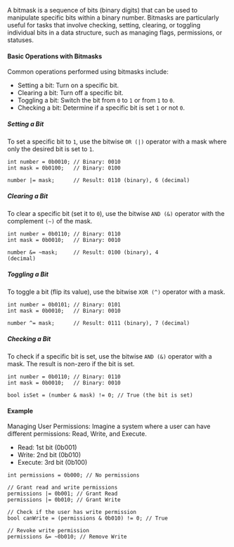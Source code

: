 A bitmask is a sequence of bits (binary digits) that can be used to manipulate specific bits within a binary number. Bitmasks are particularly useful for tasks that involve checking, setting, clearing, or toggling individual bits in a data structure, such as managing flags, permissions, or statuses.

#### Basic Operations with Bitmasks
Common operations performed using bitmasks include:
- Setting a bit: Turn on a specific bit.
- Clearing a bit: Turn off a specific bit.
- Toggling a bit: Switch the bit from ```0``` to ```1``` or from ```1``` to ```0```.
- Checking a bit: Determine if a specific bit is set ```1``` or not ```0```.

##### Setting a Bit
To set a specific bit to ```1```, use the bitwise ```OR (|)``` operator with a mask where only the desired bit is set to ```1```.
```
int number = 0b0010; // Binary: 0010
int mask = 0b0100;   // Binary: 0100

number |= mask;      // Result: 0110 (binary), 6 (decimal)
```

##### Clearing a Bit
To clear a specific bit (set it to ```0```), use the bitwise ```AND (&)``` operator with the complement ```(~)``` of the mask.
```
int number = 0b0110; // Binary: 0110
int mask = 0b0010;   // Binary: 0010

number &= ~mask;     // Result: 0100 (binary), 4 
(decimal)
```
##### Toggling a Bit
To toggle a bit (flip its value), use the bitwise ```XOR (^)``` operator with a mask.
```
int number = 0b0101; // Binary: 0101
int mask = 0b0010;   // Binary: 0010

number ^= mask;      // Result: 0111 (binary), 7 (decimal)
```
##### Checking a Bit
To check if a specific bit is set, use the bitwise ```AND (&)``` operator with a mask. The result is non-zero if the bit is set.
```
int number = 0b0110; // Binary: 0110
int mask = 0b0010;   // Binary: 0010

bool isSet = (number & mask) != 0; // True (the bit is set)
```
#### Example
Managing User Permissions: 
Imagine a system where a user can have different permissions: Read, Write, and Execute.

- Read: 1st bit (0b001)
- Write: 2nd bit (0b010)
- Execute: 3rd bit (0b100)
```
int permissions = 0b000; // No permissions

// Grant read and write permissions
permissions |= 0b001; // Grant Read
permissions |= 0b010; // Grant Write

// Check if the user has write permission
bool canWrite = (permissions & 0b010) != 0; // True

// Revoke write permission
permissions &= ~0b010; // Remove Write
```
